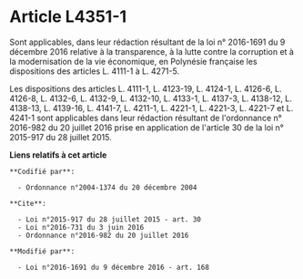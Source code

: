# Article L4351-1

Sont applicables, dans leur rédaction résultant de la loi n° 2016-1691 du 9 décembre 2016 relative à la transparence, à la
lutte contre la corruption et à la modernisation de la vie économique, en Polynésie française les dispositions des articles
L. 4111-1 à L. 4271-5. 

Les dispositions des articles L. 4111-1, L. 4123-19, L. 4124-1, L. 4126-6, L. 4126-8, L. 4132-6, L. 4132-9, L. 4132-10, L.
4133-1, L. 4137-3, L. 4138-12, L. 4138-13, L. 4139-16, L. 4141-7, L. 4211-1, L. 4221-1, L. 4221-3, L. 4221-7 et L. 4241-1
sont applicables dans leur rédaction résultant de l'ordonnance n° 2016-982 du 20 juillet 2016 prise en application de
l'article 30 de la loi n° 2015-917 du 28 juillet 2015.

**Liens relatifs à cet article**

	**Codifié par**:

	  - Ordonnance n°2004-1374 du 20 décembre 2004

	**Cite**:

	  - Loi n°2015-917 du 28 juillet 2015 - art. 30
	  - Loi n°2016-731 du 3 juin 2016
	  - Ordonnance n°2016-982 du 20 juillet 2016

	**Modifié par**:

	  - Loi n°2016-1691 du 9 décembre 2016 - art. 168
